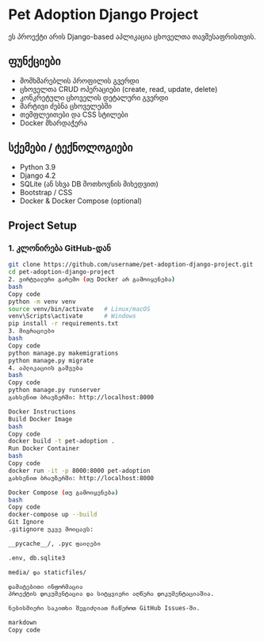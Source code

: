 # Pet Adoption Django Project

ეს პროექტი არის Django-based აპლიკაცია ცხოველთა თავშესაფრისთვის.

## ფუნქციები
- მომხმარებლის პროფილის გვერდი
- ცხოველთა CRUD ოპერაციები (create, read, update, delete)
- კონკრეტული ცხოველის დეტალური გვერდი
- მარტივი ძებნა ცხოველებში
- თემფლეითები და CSS სტილები
- Docker მხარდაჭერა

## სქემები / ტექნოლოგიები
- Python 3.9
- Django 4.2
- SQLite (ან სხვა DB მოთხოვნის მიხედვით)
- Bootstrap / CSS
- Docker & Docker Compose (optional)

## Project Setup

### 1. კლონირება GitHub-დან
```bash
git clone https://github.com/username/pet-adoption-django-project.git
cd pet-adoption-django-project
2. ვირტუალური გარემო (თუ Docker არ გამოიყენება)
bash
Copy code
python -m venv venv
source venv/bin/activate   # Linux/macOS
venv\Scripts\activate      # Windows
pip install -r requirements.txt
3. მიგრაციები
bash
Copy code
python manage.py makemigrations
python manage.py migrate
4. აპლიკაციის გაშვება
bash
Copy code
python manage.py runserver
გახსენით ბრაუზერში: http://localhost:8000

Docker Instructions
Build Docker Image
bash
Copy code
docker build -t pet-adoption .
Run Docker Container
bash
Copy code
docker run -it -p 8000:8000 pet-adoption
გახსენით ბრაუზერში: http://localhost:8000

Docker Compose (თუ გამოიყენება)
bash
Copy code
docker-compose up --build
Git Ignore
.gitignore უკვე მოიცავს:

__pycache__/, .pyc ფაილები

.env, db.sqlite3

media/ და staticfiles/

დამატებითი ინფორმაცია
პროექტის დოკუმენტაცია და სიტყვიერი აღწერა დოკუმენტაციაშია.

ნებისმიერი საკითხი შეგიძლიათ ჩაწეროთ GitHub Issues-ში.

markdown
Copy code

